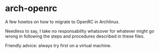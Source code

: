 # arch-openrc
A few howtos on how to migrate to OpenRC in Archlinux.

Needless to say, I take no responsability whatsover for whatever might go wrong in following the steps and procedures described in these files.

Friendly advice: always try first on a virtual machine.
